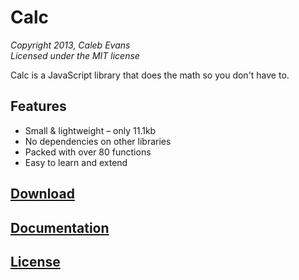 # Calc  
*Copyright 2013, Caleb Evans*  
*Licensed under the MIT license*  

Calc is a JavaScript library that does the math so you don't have to.

## Features

* Small & lightweight – only 11.1kb
* No dependencies on other libraries
* Packed with over 80 functions
* Easy to learn and extend

## [Download](https://calebevans.me/calc/download.html)

## [Documentation](https://calebevans.me/calc/docs.html)

## [License](https://github.com/caleb531/calc/blob/master/license.txt)

